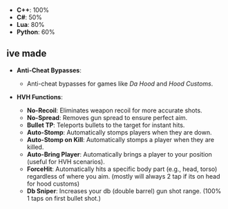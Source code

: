


- **C++**: 100%
- **C#**: 50%
- **Lua**: 80%
- **Python**: 60%

## ive made

- **Anti-Cheat Bypasses**: 
  - Anti-cheat bypasses for games like *Da Hood* and *Hood Customs*.

- **HVH Functions**: 
  - **No-Recoil**: Eliminates weapon recoil for more accurate shots.
  - **No-Spread**: Removes gun spread to ensure perfect aim.
  - **Bullet TP**: Teleports bullets to the target for instant hits.
  - **Auto-Stomp**: Automatically stomps players when they are down.
  - **Auto-Stomp on Kill**: Automatically stomps a player when they are killed.
  - **Auto-Bring Player**: Automatically brings a player to your position (useful for HVH scenarios).
  - **ForceHit**: Automatically hits a specific body part (e.g., head, torso) regardless of where you aim. (mostly will always 2 tap if its on head for hood customs)
  - **Db Sniper**: Increases your db (double barrel) gun shot range. (100% 1 taps on first bullet shot.)

